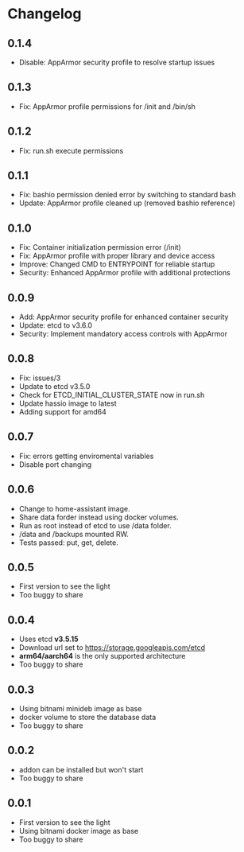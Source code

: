 # Changelog

## 0.1.4

- Disable: AppArmor security profile to resolve startup issues

## 0.1.3

- Fix: AppArmor profile permissions for /init and /bin/sh

## 0.1.2

- Fix: run.sh execute permissions

## 0.1.1

- Fix: bashio permission denied error by switching to standard bash
- Update: AppArmor profile cleaned up (removed bashio reference)

## 0.1.0

- Fix: Container initialization permission error (/init)
- Fix: AppArmor profile with proper library and device access
- Improve: Changed CMD to ENTRYPOINT for reliable startup
- Security: Enhanced AppArmor profile with additional protections

## 0.0.9

- Add: AppArmor security profile for enhanced container security
- Update: etcd to v3.6.0
- Security: Implement mandatory access controls with AppArmor

## 0.0.8

- Fix: issues/3
- Update to etcd v3.5.0
- Check for ETCD_INITIAL_CLUSTER_STATE now in run.sh
- Update hassio image to latest
- Adding support for amd64

## 0.0.7

- Fix: errors getting enviromental variables
- Disable port changing

## 0.0.6

- Change to home-assistant image.
- Share data forder instead using docker volumes.
- Run as root instead of etcd to use /data folder.
- /data and /backups mounted RW.
- Tests passed: put, get, delete.

## 0.0.5

- First version to see the light
- Too buggy to share

## 0.0.4

- Uses etcd **v3.5.15**
- Download url set to https://storage.googleapis.com/etcd
- **arm64/aarch64** is the only supported architecture
- Too buggy to share

## 0.0.3

- Using bitnami minideb image as base
- docker volume to store the database data
- Too buggy to share

## 0.0.2 

- addon can be installed but won't start
- Too buggy to share

## 0.0.1

- First version to see the light
- Using bitnami docker image as base
- Too buggy to share
